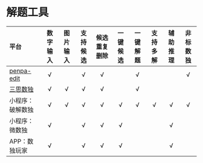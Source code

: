 # 解题工具

| 平台 | 数字输入 | 图片输入 | 支持候选 | 候选重复删除 | 一键候选 | 一键解题 | 支持多解 | 辅助推理 | 非标数独 |
| :--- | :---: | :---: | :---: | :---: | :---: | :---: | :---: | :---: | :---: |
| [penpa-edit] | √ | | √ | √ | | √ | | | √ |
| [三思数独] | √ | √ | √ | √ | | √ | | | |
| 小程序：破解数独 | √ | √ | √ | √ | √ | √ | √ | √ | √ |
| 小程序：微数独 | √ | | √ | √ | √ | | | √ | |
| APP：数独玩家 | √ | | √ | √ | √ | | | √ | |

[三思数独]: https://www.12634.com/new
[penpa-edit]: https://github.com/zhugelianglongming/penpa-edit
